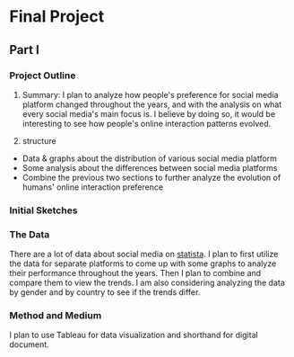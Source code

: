 # Final Project

## Part I

### Project Outline

1. Summary: 
I plan to analyze how people's preference for social media platform changed throughout the years, and with the analysis on what every social media's main focus is. I believe by doing so, it would be interesting to see how people's online interaction patterns evolved. 

2. structure
* Data & graphs about the distribution of various social media platform
* Some analysis about the differences between social media platforms
* Combine the previous two sections to further analyze the evolution of humans' online interaction preference

### Initial Sketches



### The Data

There are a lot of data about social media on [statista](https://www.statista.com/topics/1164/social-networks/#topicHeader__wrapper). I plan to first utilize the data for separate platforms to come up with some graphs to analyze their performance throughout the years. Then I plan to combine and compare them to view the trends. I am also considering analyzing the data by gender and by country to see if the trends differ.

### Method and Medium

I plan to use Tableau for data visualization and shorthand for digital document.
